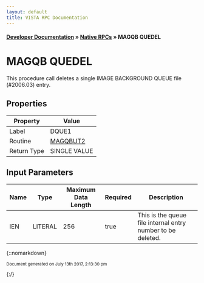 ```yaml
---
layout: default
title: VISTA RPC Documentation
---
```


#### [Developer Documentation](../index) &#187; [Native RPCs](TableOfContents) &#187; MAGQB QUEDEL<br/>
# MAGQB QUEDEL

This procedure call deletes a single IMAGE BACKGROUND QUEUE file (#2006.03) entry.

## Properties

Property | Value
--- | ---
Label | DQUE1
Routine | [MAGQBUT2](http://code.osehra.org/dox/Routine_MAGQBUT2_source.html)
Return Type | SINGLE VALUE


## Input Parameters

Name | Type | Maximum Data Length | Required | Description
--- | --- | --- | --- | ---
IEN | LITERAL | 256 | true | This is the queue file internal entry number to be deleted.



{::nomarkdown} <br/><p style="font-size: 11px">Document generated on July 13th 2017, 2:13:30 pm</p>{:/}